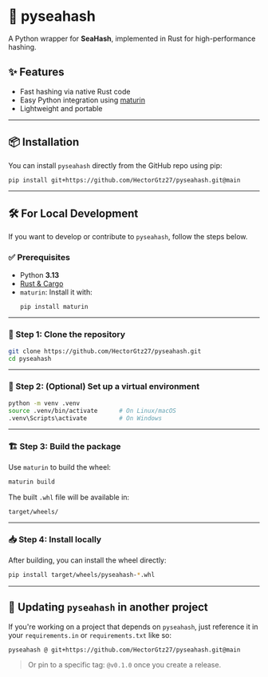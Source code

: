 # 🦀 pyseahash

A Python wrapper for **SeaHash**, implemented in Rust for high-performance hashing.

## ✨ Features

- Fast hashing via native Rust code
- Easy Python integration using [maturin](https://github.com/PyO3/maturin)
- Lightweight and portable

---

## 📦 Installation

You can install `pyseahash` directly from the GitHub repo using pip:

```bash
pip install git+https://github.com/HectorGtz27/pyseahash.git@main
```

---

## 🛠 For Local Development

If you want to develop or contribute to `pyseahash`, follow the steps below.

### ✅ Prerequisites

- Python **3.13**
- [Rust & Cargo](https://rustup.rs/)
- `maturin`:
  Install it with:
  ```bash
  pip install maturin
  ```

---

### 📁 Step 1: Clone the repository

```bash
git clone https://github.com/HectorGtz27/pyseahash.git
cd pyseahash
```

---

### 🧪 Step 2: (Optional) Set up a virtual environment

```bash
python -m venv .venv
source .venv/bin/activate      # On Linux/macOS
.venv\Scripts\activate         # On Windows
```

---

### 🏗️ Step 3: Build the package

Use `maturin` to build the wheel:

```bash
maturin build
```

The built `.whl` file will be available in:

```
target/wheels/
```

---

### 📥 Step 4: Install locally

After building, you can install the wheel directly:

```bash
pip install target/wheels/pyseahash-*.whl
```

---

## 🔄 Updating `pyseahash` in another project

If you're working on a project that depends on `pyseahash`, just reference it in your `requirements.in` or `requirements.txt` like so:

```text
pyseahash @ git+https://github.com/HectorGtz27/pyseahash.git@main
```

> Or pin to a specific tag:
> `@v0.1.0` once you create a release.

```

```
